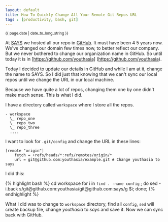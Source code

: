 ```yaml
---
layout: default
title: How To Quickly Change All Your Remote Git Repos URL
tags : [productivity, bash, git]
---
```

<p><small>{{ page.date | date_to_long_string }}</small></p>

At [SAYS](http://says.com) we hosted all our repo in [GitHub](http://github.com). It must have been 4 5 years now. We've changed our domain few times now, to better reflect our company. But we never bothered to change our organization name in GitHub. So until today it is in [https://github.com/youthasia] (https://github.com/youthasia).

Today I decided to update our details in GitHub and while I am at it, change the name to SAYS. So I did just that knowing that we can't sync our local repos until we change the URL in our local machine.

Because we have quite a lot of repos, changing them one by one didn't make much sense. This is what I did.

I have a directory called `workspace` where I store all the repos.

    - workspace
      \_ repo_one
      \_ repo_two
      \_ repo_three
      ....
      
I want to look for `.git/config` and change the URL in these lines:

    [remote "origin"]
    	fetch = +refs/heads/*:refs/remotes/origin/*
    	url = git@github.com:youthasia/example.git # Change youthasia to says
    	
I did this:

{% highlight bash %}
  cd workspace
  for i in `find . -name config` ; do sed -i.back s/git@github\.com:youthasia/git@github\.com:says/g $i; done;
{% endhighlight %}

What I did was to change to `workspace` directory, find all `config`, `sed` will create backup file, change *youthasia* to *says* and save it. Now we can sync back with GitHub.